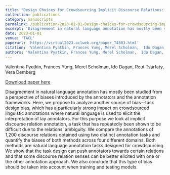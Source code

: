```yaml
---
title: "Design Choices for Crowdsourcing Implicit Discourse Relations: Revealing the Biases introduced by Task Design"
collection: publications
category: manuscripts
permalink: /publication/2023-01-01-Design-choices-for-crowdsourcing-implicit
excerpt: 'Disagreement in natural language annotation has mostly been studied from a perspective of biases introduced by the annotators and the annotation frameworks. Here, we propose to analyze another source of bias—task design bias, which has a particularly strong impact on crowdsourced linguistic annotations where natural language is used to elicit the interpretation of lay annotators. For this purpose we look at implicit discourse relation annotation, a task that has repeatedly been shown to be difficult due to the relations’ ambiguity. We compare the annotations of 1,200 discourse relations obtained using two distinct annotation tasks and quantify the biases of both methods across four different domains. Both methods are natural language annotation tasks designed for crowdsourcing. We show that the task design can push annotators towards certain relations and that some discourse relation senses can be better elicited with one or the other annotation approach. We also conclude that this type of bias should be taken into account when training and testing models.'
date: 2023-01-01
venue: 'TACL'
paperurl: 'https://virtual2023.aclweb.org/paper_T4803.html'
citation: 'Valentina Pyatkin, Frances Yung, Merel Scholman,  Ido Dagan, Reut Tsarfaty, Vera DembergTACL 2023'
authors: 'Valentina Pyatkin, Frances Yung, Merel Scholman,  Ido Dagan, Reut Tsarfaty, Vera Demberg'
---
```

Valentina Pyatkin, Frances Yung, Merel Scholman,  Ido Dagan, Reut Tsarfaty, Vera Demberg

<a href='https://virtual2023.aclweb.org/paper_T4803.html'>Download paper here</a>

Disagreement in natural language annotation has mostly been studied from a perspective of biases introduced by the annotators and the annotation frameworks. Here, we propose to analyze another source of bias—task design bias, which has a particularly strong impact on crowdsourced linguistic annotations where natural language is used to elicit the interpretation of lay annotators. For this purpose we look at implicit discourse relation annotation, a task that has repeatedly been shown to be difficult due to the relations’ ambiguity. We compare the annotations of 1,200 discourse relations obtained using two distinct annotation tasks and quantify the biases of both methods across four different domains. Both methods are natural language annotation tasks designed for crowdsourcing. We show that the task design can push annotators towards certain relations and that some discourse relation senses can be better elicited with one or the other annotation approach. We also conclude that this type of bias should be taken into account when training and testing models.
